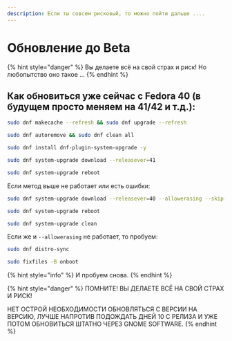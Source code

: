 ```yaml
---
description: Если ты совсем рисковый, то можно пойти дальше ....
---
```


# Обновление до Beta

{% hint style="danger" %}
Вы делаете всё на свой страх и риск! Но любопытство оно такое ...
{% endhint %}

## Как обновиться уже сейчас с Fedora 40 (в будущем просто меняем на 41/42 и т.д.): <a href="#kak-obnovitsya-uzhe-seichas-s-fedora-37-v-budushem-prosto-menyaem-na-38-39-i-t.d" id="kak-obnovitsya-uzhe-seichas-s-fedora-37-v-budushem-prosto-menyaem-na-38-39-i-t.d"></a>

```bash
sudo dnf makecache --refresh && sudo dnf upgrade --refresh
```

```bash
sudo dnf autoremove && sudo dnf clean all
```

```bash
sudo dnf install dnf-plugin-system-upgrade -y
```

```bash
sudo dnf system-upgrade download --releasever=41
```

```bash
sudo dnf system-upgrade reboot
```

Если метод выше не работает или есть ошибки:

```bash
sudo dnf system-upgrade download --releasever=40 --allowerasing --skip-broken
```

```bash
sudo dnf system-upgrade reboot
```

```bash
sudo dnf system-upgrade clean
```

Если же и `--allowerasing` не работает, то пробуем:

```bash
sudo dnf distro-sync
```

```bash
sudo fixfiles -B onboot
```

{% hint style="info" %}
И пробуем снова.
{% endhint %}

{% hint style="danger" %}
ПОМНИТЕ! ВЫ ДЕЛАЕТЕ ВСЁ НА СВОЙ СТРАХ И РИСК!

НЕТ ОСТРОЙ НЕОБХОДИМОСТИ ОБНОВЛЯТЬСЯ C ВЕРСИИ НА ВЕРСИЮ, ЛУЧШЕ НАПРОТИВ ПОДОЖДАТЬ ДНЕЙ 10 С РЕЛИЗА И УЖЕ ПОТОМ ОБНОВИТЬСЯ ШТАТНО ЧЕРЕЗ GNOME SOFTWARE.
{% endhint %}

